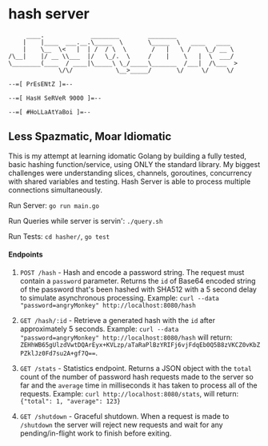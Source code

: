 # hash server

```
     ____.             ________        ________
    |    |____  ___.__.\_____  \       \_____  \   ____   ____
    |    \__  \<   |  | /  / \  \       /   |   \ /    \_/ __ \
/\__|    |/ __ \\___  |/   \_/.  \     /    |    \   |  \  ___/
\________(____  / ____|\_____\ \_/_____\_______  /___|  /\___  >
              \/\/            \__>_____/       \/     \/     \/

--=[ PrEsENtZ ]=--

--=[ HasH SeRVeR 9000 ]=--

--=[ #HoLLaAtYaBoi ]=--
```
## Less Spazmatic, Moar Idiomatic

This is my attempt at learning idomatic Golang by building a fully tested, basic hashing function/service, using ONLY the standard library.  My biggest challenges were understanding slices, channels, goroutines, concurrency with shared variables and testing. Hash Server is able to process multiple connections simultaneously.

Run Server: `go run main.go`

Run Queries while server is servin': `./query.sh`

Run Tests: `cd hasher/`, `go test`


#### Endpoints

1. `POST /hash` - Hash and encode a password string. The request must contain a `password` parameter. Returns the `id` of Base64 encoded string of the password that's been hashed with SHA512 with a 5 second delay to simulate asynchronous processing. Example: `curl --data "password=angryMonkey" http://localhost:8080/hash`

2. `GET /hash/:id` - Retrieve a generated hash with the `id` after approximately 5 seconds.  Example: `curl --data "password=angryMonkey" http://localhost:8080/hash` will return: `ZEHhWB65gUlzdVwtDQArEyx+KVLzp/aTaRaPlBzYRIFj6vjFdqEb0Q5B8zVKCZ0vKbZPZklJz0Fd7su2A+gf7Q==`.

3. `GET /stats` - Statistics endpoint. Returns a JSON object with the `total` count of the number of password hash requests made to the server so far and the `average` time in milliseconds it has taken to process all of the requests.  Example: `curl http://localhost:8080/stats`, will return: `{"total": 1, "average": 123}`

4. `GET /shutdown` - Graceful shutdown. When a request is made to `/shutdown` the server will reject new requests and wait for any pending/in-flight work to finish before exiting.
